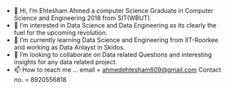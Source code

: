 - 👋 Hi, I’m Ehtesham Ahmed a computer Science Graduate in Computer Science and Engineering 2018 from SIT(WBUT).
- 👀 I’m interested in Data Science and Data Engineering as its clearly the fuel for the upcoming revolution.
- 🌱 I’m currently learning Data Science and Engineering from IIT-Roorkee and working as Data Anlayst in Skidos.
- 💞️ I’m looking to collaborate on Data related Questions and interesting insights for any data related project.
- 📫 How to reach me ...
email = ahmedehtesham609@gmail.com
Contact no. = 8920556818
<!---
ehtu609/ehtu609 is a ✨ special ✨ repository because its `README.md` (this file) appears on your GitHub profile.
You can click the Preview link to take a look at your changes.
--->

